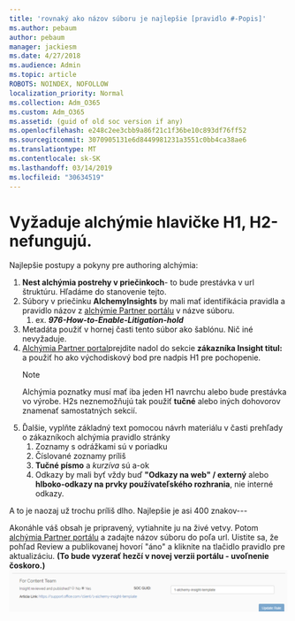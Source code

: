 ```yaml
---
title: 'rovnaký ako názov súboru je najlepšie [pravidlo #-Popis]'
ms.author: pebaum
author: pebaum
manager: jackiesm
ms.date: 4/27/2018
ms.audience: Admin
ms.topic: article
ROBOTS: NOINDEX, NOFOLLOW
localization_priority: Normal
ms.collection: Adm_O365
ms.custom: Adm_O365
ms.assetid: (guid of old soc version if any)
ms.openlocfilehash: e248c2ee3cbb9a86f21c1f36be10c893df76ff52
ms.sourcegitcommit: 3070905131e6d8449981231a3551c0bb4ca38ae6
ms.translationtype: MT
ms.contentlocale: sk-SK
ms.lasthandoff: 03/14/2019
ms.locfileid: "30634519"
---
```

# <a name="required-alchemy-header-h1-h2s-dont-work"></a>Vyžaduje alchýmie hlavičke H1, H2-nefungujú.
Najlepšie postupy a pokyny pre authoring alchýmia:

1. **Nest alchýmia postrehy v priečinkoch**- to bude prestávka v url štruktúru. Hľadáme do stanovenie tejto.
1. Súbory v priečinku **AlchemyInsights** by mali mať identifikácia pravidla a pravidlo názov z [alchýmie Partner portálu](https://alchemyportal.azurewebsites.net) v názve súboru.
    1. ex. ***976-How-to-Enable-Litigation-hold***
1. Metadáta použiť v hornej časti tento súbor ako šablónu. Nič iné nevyžaduje.
1. [Alchýmia Partner portal](https://alchemyportal.azurewebsites.net)prejdite nadol do sekcie **zákazníka Insight titul:** a použiť ho ako východiskový bod pre nadpis H1 pre pochopenie. 
    > [!NOTE]
    > Alchýmia poznatky musí mať iba jeden H1 navrchu alebo bude prestávka vo výrobe. H2s neznemožňujú tak použiť **tučné** alebo iných dohovorov znamenať samostatných sekcií.
1. Ďalšie, vyplňte základný text pomocou návrh materiálu v časti prehľady o zákazníkoch alchýmia pravidlo stránky
    1. Zoznamy s odrážkami sú v poriadku
    1. Číslované zoznamy príliš
    1. **Tučné písmo** a *kurzíva* sú a-ok
    1. Odkazy by mali byť vždy buď **"Odkazy na web" / externý** alebo **hlboko-odkazy na prvky používateľského rozhrania**, nie interné odkazy.

A to je naozaj už trochu príliš dlho. Najlepšie je asi 400 znakov---

Akonáhle váš obsah je pripravený, vytiahnite ju na živé vetvy. Potom [alchýmia Partner portálu](https://alchemyportal.azurewebsites.net) a zadajte názov súboru do poľa url. Uistite sa, že pohľad Review a publikovanej hovorí "áno" a kliknite na tlačidlo pravidlo pre aktualizáciu. **(To bude vyzerať hezčí v novej verzii portálu - uvoľnenie čoskoro.)** 
 ![url poľa](media/for-content-team.PNG)

